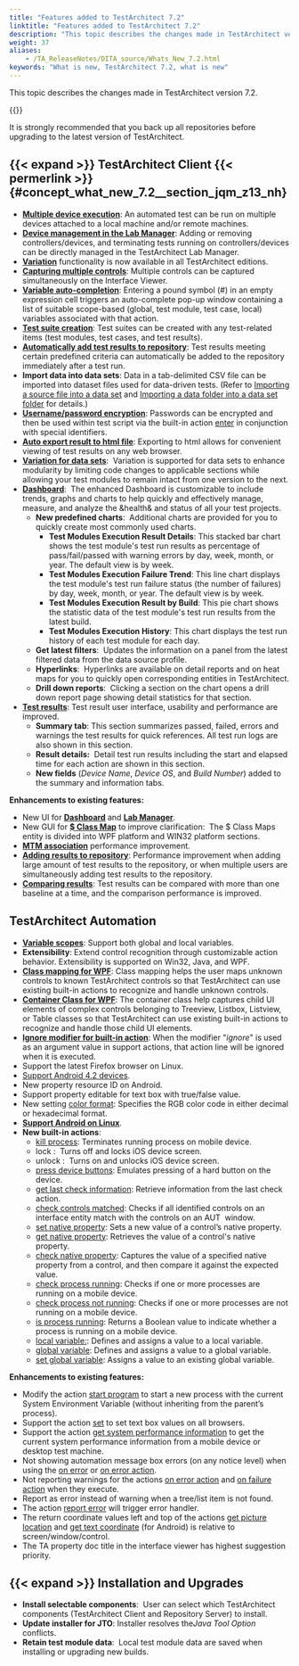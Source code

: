 ```yaml
--- 
title: "Features added to TestArchitect 7.2"
linktitle: "Features added to TestArchitect 7.2"
description: "This topic describes the changes made in TestArchitect version 7.2."
weight: 37
aliases: 
    - /TA_ReleaseNotes/DITA_source/Whats_New_7.2.html
keywords: "What is new, TestArchitect 7.2, what is new"
---
```


This topic describes the changes made in TestArchitect version 7.2.

{{<caution>}}

It is strongly recommended that you back up all repositories before upgrading to the latest version of TestArchitect.

## {{< expand >}} TestArchitect Client {{< permerlink >}} {#concept_what_new_7.2__section_jqm_z13_nh} 

-   [**Multiple device execution**](/user-guide/test-execution/methods-of-test-execution/multiple-device-execution/): An automated test can be run on multiple devices attached to a local machine and/or remote machines.
-   [**Device management in the Lab Manager**](/user-guide/lab-manager/managing-automation-lab/device-status): Adding or removing controllers/devices, and terminating tests running on controllers/devices can be directly managed in the TestArchitect Lab Manager.
-   [**Variation**](/administration-guide/license-server/managing-licenses/testarchitect-editions) functionality is now available in all TestArchitect editions.
-   [**Capturing multiple controls**](/user-guide/interface-definitions/the-interface-viewer/): Multiple controls can be captured simultaneously on the Interface Viewer.
-   [**Variable auto-completion**](/automation-guide/action-based-testing-language/the-test-language/variables/): Entering a pound symbol \(\#\) in an empty expression cell triggers an auto-complete pop-up window containing a list of suitable scope-based \(global, test module, test case, local\) variables associated with that action.
-   [**Test suite creation**](/user-guide/projects-and-project-items/project-items/test-suites/): Test suites can be created with any test-related items \(test modules, test cases, and test results\).
-   [**Automatically add test results to repository**](/user-guide/working-with-test-results/adding-test-results-to-the-repository/adding-test-results-automatically): Test results meeting certain predefined criteria can automatically be added to the repository immediately after a test run.
-   **Import data into data sets**: Data in a tab-delimited CSV file can be imported into dataset files used for data-driven tests. \(Refer to [Importing a source file into a data set](/user-guide/projects-and-project-items/project-items/data-sets/importing-a-source-file-into-a-data-set) and [Importing a data folder into a data set folder](/user-guide/projects-and-project-items/project-items/data-sets/importing-a-data-folder-into-a-data-set-folder) for details.\)
-   [**Username/password encryption**](/administration-guide/users-and-passwords/managing-aut-passwords/): Passwords can be encrypted and then be used within test script via the built-in action [enter](/automation-guide/action-based-testing-language/built-in-actions/user-interface-actions/control-element/enter) in conjunction with special identifiers.
-   [**Auto export result to html file**](/user-guide/working-with-test-results/exporting-test-results/exporting-local-test-results-to-an-html-file): Exporting to html allows for convenient viewing of test results on any web browser.
-   [**Variation for data sets**](/user-guide/variations/):  Variation is supported for data sets to enhance modularity by limiting code changes to applicable sections while allowing your test modules to remain intact from one version to the next.
-   [**Dashboard**](/user-guide/reporting-and-dashboard/dashboard/introduction):  The enhanced Dashboard is customizable to include trends, graphs and charts to help quickly and effectively manage, measure, and analyze the &health& and status of all your test projects.
    -   **New predefined charts**:  Additional charts are provided for you to quickly create most commonly used charts.
        -   **Test Modules Execution Result Details**: This stacked bar chart shows the test module's test run results as percentage of pass/fail/passed with warning errors by day, week, month, or year. The default view is by week.
        -   **Test Modules Execution Failure Trend**: This line chart displays the test module's test run failure status \(the number of failures\) by day, week, month, or year. The default view is by week.
        -   **Test Modules Execution Result by Build**: This pie chart shows the statistic data of the test module's test run results from the latest build.
        -   **Test Modules Execution History**: This chart displays the test run history of each test module for each day.
    -   **Get latest filters**:  Updates the information on a panel from the latest filtered data from the data source profile.
    -   **Hyperlinks**:  Hyperlinks are available on detail reports and on heat maps for you to quickly open corresponding entities in TestArchitect.
    -   **Drill down reports**:  Clicking a section on the chart opens a drill down report page showing detail statistics for that section.
-   [**Test results**](/user-guide/working-with-test-results/): Test result user interface, usability and performance are improved.
    -   **Summary tab**: This section summarizes passed, failed, errors and warnings the test results for quick references. All test run logs are also shown in this section.
    -   **Result details:**  Detail test run results including the start and elapsed time for each action are shown in this section.
    -   **New fields** \(*Device Name*, *Device OS*, and *Build Number*\) added to the summary and information tabs.

**Enhancements to existing features:**

-   New UI for [**Dashboard**](/user-guide/reporting-and-dashboard/dashboard/introduction) and [**Lab Manager**](/user-guide/lab-manager/).
-   New GUI for [**$ Class Map**](/user-guide/interface-definitions/class-mapping/class-maps-entity) to improve clarification:  The $ Class Maps entity is divided into WPF platform and WIN32 platform sections.
-   [**MTM association**](/user-guide/integration-with-third-party-tools/tfs-integration/on-premises-tfs-environment-configuration/running-tests-under-on-premises-tfs/associating-ta-and-tfs-test-cases) performance improvement.
-   [**Adding results to repository**](/user-guide/working-with-test-results/adding-test-results-to-the-repository/): Performance improvement when adding large amount of test results to the repository, or when multiple users are simultaneously adding test results to the repository.
-   [**Comparing results**](/user-guide/working-with-test-results/comparing-test-results/): Test results can be compared with more than one baseline at a time, and the comparison performance is improved.

## TestArchitect Automation

-   [**Variable scopes**](/automation-guide/action-based-testing-language/the-test-language/variables/): Support both global and local variables.
-   **Extensibility**: Extend control recognition through customizable action behavior. Extensibility is supported on Win32, Java, and WPF.
-   [**Class mapping for WPF**](/user-guide/interface-definitions/class-mapping/): Class mapping helps the user maps unknown controls to known TestArchitect controls so that TestArchitect can use existing built-in actions to recognize and handle unknown controls.
-   [**Container Class for WPF**](/user-guide/interface-definitions/container-classes/): The container class help captures child UI elements of complex controls belonging to Treeview, Listbox, Listview, or Table classes so that TestArchitect can use existing built-in actions to recognize and handle those child UI elements.
-   [**Ignore modifier for built-in action**](/automation-guide/action-based-testing-language/the-test-language/ignoring-actions): When the modifier "*ignore*" is used as an argument value in support actions, that action line will be ignored when it is executed.
-   Support the latest Firefox browser on Linux.
-   [Support Android 4.2 devices](/automation-guide/application-testing/mobile-testing/testing-mobile-applications/android-automation/).
-   New property resource ID on Android.
-   Support property editable for text box with true/false value.
-   New setting [color format](/automation-guide/action-based-testing-language/built-in-settings/other-settings/color-format): Specifies the RGB color code in either decimal or hexadecimal format.
-   [**Support Android on Linux**](/automation-guide/application-testing/mobile-testing/testing-mobile-applications/android-automation/).
-   **New built-in actions**:
    -   [kill process](/automation-guide/action-based-testing-language/built-in-actions/system-actions/device/kill-process): Terminates running process on mobile device.
    -   lock :  Turns off and locks iOS device screen.
    -   unlock :  Turns on and unlocks iOS device screen.
    -   [press device buttons](/automation-guide/action-based-testing-language/built-in-actions/system-actions/device/press-device-buttons): Emulates pressing of a hard button on the device.
    -   [get last check information](/automation-guide/action-based-testing-language/built-in-actions/test-support-actions/reporting-and-formatting/get-last-check-information): Retrieve information from the last check action.
    -   [check controls matched](/automation-guide/action-based-testing-language/built-in-actions/user-interface-actions/window/check-controls-matched): Checks if all identified controls on an interface entity match with the controls on an AUT  window.
    -   [set native property](/automation-guide/action-based-testing-language/built-in-actions/user-interface-actions/control-element/set-native-property): Sets a new value of a control’s native property.
    -   [get native property](/automation-guide/action-based-testing-language/built-in-actions/user-interface-actions/control-element/get-native-property): Retrieves the value of a control's native property.
    -   [check native property](/automation-guide/action-based-testing-language/built-in-actions/user-interface-actions/control-element/check-native-property): Captures the value of a specified native property from a control, and then compare it against the expected value.
    -   [check process running](/automation-guide/action-based-testing-language/built-in-actions/system-actions/operating-system/check-process-running): Checks if one or more processes are running on a mobile device.
    -   [check process not running](/automation-guide/action-based-testing-language/built-in-actions/system-actions/operating-system/check-process-not-running): Checks if one or more processes are not running on a mobile device.
    -   [is process running](/automation-guide/action-based-testing-language/built-in-actions/system-actions/operating-system/is-process-running): Returns a Boolean value to indicate whether a process is running on a mobile device.
    -   [local variable:](/automation-guide/action-based-testing-language/built-in-actions/test-support-actions/value-handling/local-variable): Defines and assigns a value to a local variable.
    -   [global variable](/automation-guide/action-based-testing-language/built-in-actions/test-support-actions/value-handling/global-variable): Defines and assigns a value to a global variable.
    -   [set global variable](/automation-guide/action-based-testing-language/built-in-actions/test-support-actions/value-handling/set-global-variable): Assigns a value to an existing global variable.

**Enhancements to existing features:**

-   Modify the action [start program](/automation-guide/action-based-testing-language/built-in-actions/system-actions/command-line/start-program) to start a new process with the current System Environment Variable \(without inheriting from the parent’s process\).
-   Support the action [set](/automation-guide/action-based-testing-language/built-in-actions/user-interface-actions/control-element/set) to set text box values on all browsers.
-   Support the action [get system performance information](/automation-guide/action-based-testing-language/built-in-actions/system-actions/operating-system/get-system-performance-information) to get the current system performance information from a mobile device or desktop test machine.
-   Not showing automation message box errors \(on any notice level\) when using the [on error](/automation-guide/action-based-testing-language/built-in-actions/test-support-actions/error-handling/on-error) or [on error action](/automation-guide/action-based-testing-language/built-in-actions/test-support-actions/error-handling/on-error-action).
-   Not reporting warnings for the actions [on error action](/automation-guide/action-based-testing-language/built-in-actions/test-support-actions/error-handling/on-error-action) and [on failure action](/automation-guide/action-based-testing-language/built-in-actions/test-support-actions/error-handling/on-failure-action) when they execute.
-   Report as error instead of warning when a tree/list item is not found.
-   The action [report error](/automation-guide/action-based-testing-language/built-in-actions/test-support-actions/reporting-and-formatting/report-error) will trigger error handler.
-   The return coordinate values left and top of the actions [get picture location](/automation-guide/action-based-testing-language/built-in-actions/user-interface-actions/picture-handling/get-picture-location) and [get text coordinate](/automation-guide/action-based-testing-language/built-in-actions/user-interface-actions/optical-character-recognition/get-text-coordinates) \(for Android\) is relative to screen/window/control.
-   The TA property doc title in the interface viewer has highest suggestion priority.

## {{< expand >}} Installation and Upgrades

-   **Install selectable components**:  User can select which TestArchitect components \(TestArchitect Client and Repository Server\) to install.
-   **Update installer for JTO**: Installer resolves the*Java Tool Option* conflicts.
-   **Retain test module data**:  Local test module data are saved when installing or upgrading new builds.




